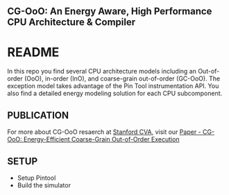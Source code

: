 ## CG-OoO: An Energy Aware, High Performance CPU Architecture & Compiler

# README #

In this repo you find several CPU architecture models including an Out-of-order (OoO), in-order (InO), and coarse-grain out-of-order (GC-OoO). The exception model takes advantage of the Pin Tool instrumentation API. You also find a detailed energy modeling solution for each CPU subcomponent.

## PUBLICATION ##
For more about CG-OoO resaerch at [Stanford CVA](http://cva.stanford.edu), visit our [Paper - CG-OoO: Energy-Efficient Coarse-Grain Out-of-Order Execution](https://dl.acm.org/doi/abs/10.1145/3151034)

## SETUP ##

* Setup Pintool
* Build the simulator
